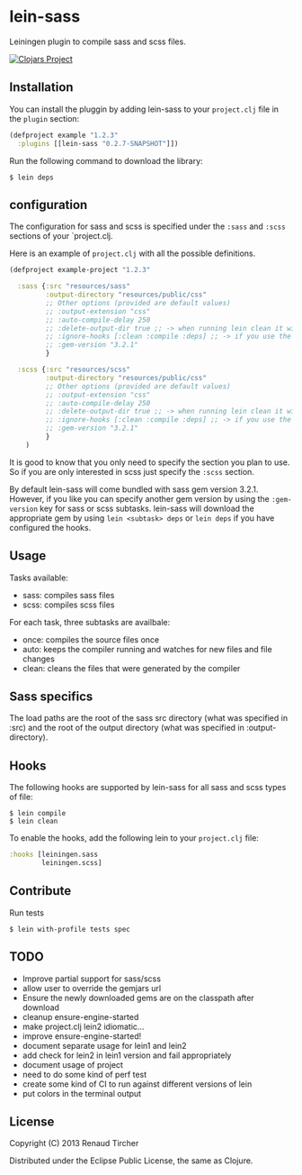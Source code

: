 # lein-sass

Leiningen plugin to compile sass and scss files.

[![Clojars Project](http://clojars.org/lein-sass/latest-version.svg)](http://clojars.org/lein-sass)

## Installation

You can install the pluggin by adding lein-sass to your `project.clj` file in the `plugin` section:

```clj
(defproject example "1.2.3"
  :plugins [[lein-sass "0.2.7-SNAPSHOT"]])
```

Run the following command to download the library:

    $ lein deps

## configuration

The configuration for sass and scss is specified under the `:sass` and `:scss` sections of your `project.clj.

Here is an example of `project.clj` with all the possible definitions.

```clj
(defproject example-project "1.2.3"

  :sass {:src "resources/sass"
         :output-directory "resources/public/css"
         ;; Other options (provided are default values)
         ;; :output-extension "css"
         ;; :auto-compile-delay 250
         ;; :delete-output-dir true ;; -> when running lein clean it will delete the output directory if it does not contain any file
         ;; :ignore-hooks [:clean :compile :deps] ;; -> if you use the hooks, this option allows you to remove some hooks that you don't want to run
         ;; :gem-version "3.2.1"
         }

  :scss {:src "resources/scss"
         :output-directory "resources/public/css"
         ;; Other options (provided are default values)
         ;; :output-extension "css"
         ;; :auto-compile-delay 250
         ;; :delete-output-dir true ;; -> when running lein clean it will delete the output directory if it does not contain any file
         ;; :ignore-hooks [:clean :compile :deps] ;; -> if you use the hooks, this option allows you to remove some hooks that you don't want to run
         ;; :gem-version "3.2.1"
         }
    )
```

It is good to know that you only need to specify the section you plan to use.  So if you are only interested in scss just specify the `:scss` section.

By default lein-sass will come bundled with sass gem version 3.2.1. However, if you like you can specify another gem version by using the `:gem-version` key for sass or scss subtasks.
lein-sass will download the appropriate gem by using `lein <subtask> deps` or `lein deps` if you have configured the hooks.

## Usage

Tasks available:

* sass: compiles sass files
* scss: compiles scss files

For each task, three subtasks are availbale:

* once: compiles the source files once
* auto: keeps the compiler running and watches for new files and file changes
* clean: cleans the files that were generated by the compiler

## Sass specifics

The load paths are the root of the sass src directory (what was specified in :src) and the root of the output directory (what was specified in :output-directory).

## Hooks

The following hooks are supported by lein-sass for all sass and scss types of file:

    $ lein compile
    $ lein clean

To enable the hooks, add the following lein to your `project.clj` file:

```clj
:hooks [leiningen.sass
        leiningen.scss]
```

## Contribute

Run tests

    $ lein with-profile tests spec

## TODO

* Improve partial support for sass/scss
* allow user to override the gemjars url
* Ensure the newly downloaded gems are on the classpath after download
* cleanup ensure-engine-started
* make project.clj lein2 idiomatic...
* improve ensure-engine-started!
* document separate usage for lein1 and lein2
* add check for lein2 in lein1 version and fail appropriately
* document usage of project
* need to do some kind of perf test
* create some kind of CI to run against different versions of lein
* put colors in the terminal output

## License

Copyright (C) 2013 Renaud Tircher

Distributed under the Eclipse Public License, the same as Clojure.
